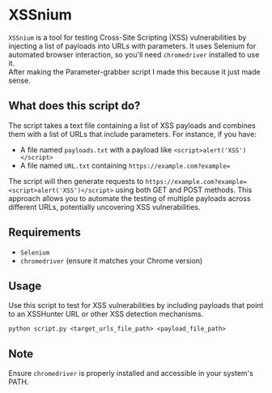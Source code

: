 # XSSnium

`XSSnium` is a tool for testing Cross-Site Scripting (XSS) vulnerabilities by injecting a list of payloads into URLs with parameters. It uses Selenium for automated browser interaction, so you'll need `chromedriver` installed to use it.
<br>
After making the Parameter-grabber script I made this because it just made sense.

## What does this script do?
The script takes a text file containing a list of XSS payloads and combines them with a list of URLs that include parameters. For instance, if you have:
- A file named `payloads.txt` with a payload like `<script>alert('XSS')</script>`
- A file named `URL.txt` containing `https://example.com?example=`

The script will then generate requests to `https://example.com?example=<script>alert('XSS')</script>` using both GET and POST methods. This approach allows you to automate the testing of multiple payloads across different URLs, potentially uncovering XSS vulnerabilities.

## Requirements
- `Selenium`
- `chromedriver` (ensure it matches your Chrome version)

## Usage
Use this script to test for XSS vulnerabilities by including payloads that point to an XSSHunter URL or other XSS detection mechanisms.

```
python script.py <target_urls_file_path> <payload_file_path>
```

## Note
Ensure `chromedriver` is properly installed and accessible in your system's PATH.
